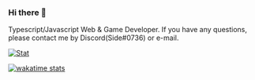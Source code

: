 ### Hi there 👋

<!--
**SwiftlyAside/SwiftlyAside** is a ✨ _special_ ✨ repository because its `README.md` (this file) appears on your GitHub profile.

Here are some ideas to get you started:

- 🔭 I’m currently working on ...
- 🌱 I’m currently learning ...
- 👯 I’m looking to collaborate on ...
- 🤔 I’m looking for help with ...
- 💬 Ask me about ...
- 📫 How to reach me: ...
- 😄 Pronouns: ...
- ⚡ Fun fact: ...

[![Top Langs](https://github-readme-stats.vercel.app/api/top-langs/?username=SwiftlyAside&exclude_repo=SpringExercise,JustJava,JustWeb,Basic,MAD1,MAD2,MAD3,MAD4,MAD51,MAD5,MAD5A1,MAD6,MAD7,MAD8,MAD9,MAD10&layout=compact&hide_border=true&count_private=true&bg_color=00000000&title_color=1c6cb2&icon_color=61dafb&text_color=1c6cb2)](https://github.com/SwiftlyAside)

https://codetrace.com/users/SwiftlyAside
-->

Typescript/Javascript Web & Game Developer. 
If you have any questions, please contact me by Discord(Side#0736) or e-mail. 

[![Stat](https://github-readme-stats.vercel.app/api?username=SwiftlyAside&show_icons=true&hide_border=true&count_private=true&bg_color=00000000&title_color=1c6cb2&icon_color=61dafb&text_color=1c6cb2)](https://github.com/SwiftlyAside)

[![wakatime stats](https://github-readme-stats.vercel.app/api/wakatime?username=SwiftlyAside&layout=compact&hide_border=true&langs_count=5)](https://github.com/SwiftlyAside)

